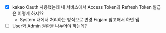 - [x] kakao Oauth 사용했는데 내 서비스에서 Access Token과 Refresh Token 발급은 어떻게 하지??
	- System 내에서 처리하는 방식으로 변경 Figjam 참고해서 하면 됌
- [ ] User와 Admin 권환을 나누어야 하는데?